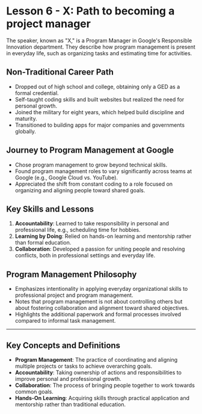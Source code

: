 # Lesson 6 - X: Path to becoming a project manager

The speaker, known as "X," is a Program Manager in Google's Responsible Innovation department. They describe how program management is present in everyday life, such as organizing tasks and estimating time for activities.

## Non-Traditional Career Path

- Dropped out of high school and college, obtaining only a GED as a formal credential.  
- Self-taught coding skills and built websites but realized the need for personal growth.  
- Joined the military for eight years, which helped build discipline and maturity.  
- Transitioned to building apps for major companies and governments globally.  

## Journey to Program Management at Google

- Chose program management to grow beyond technical skills.  
- Found program management roles to vary significantly across teams at Google (e.g., Google Cloud vs. YouTube).  
- Appreciated the shift from constant coding to a role focused on organizing and aligning people toward shared goals.  

## Key Skills and Lessons

1. **Accountability**: Learned to take responsibility in personal and professional life, e.g., scheduling time for hobbies.  
2. **Learning by Doing**: Relied on hands-on learning and mentorship rather than formal education.  
3. **Collaboration**: Developed a passion for uniting people and resolving conflicts, both in professional settings and everyday life.  

## Program Management Philosophy

- Emphasizes intentionality in applying everyday organizational skills to professional project and program management.  
- Notes that program management is not about controlling others but about fostering collaboration and alignment toward shared objectives.  
- Highlights the additional paperwork and formal processes involved compared to informal task management.

---

## Key Concepts and Definitions

- **Program Management**: The practice of coordinating and aligning multiple projects or tasks to achieve overarching goals.  
- **Accountability**: Taking ownership of actions and responsibilities to improve personal and professional growth.  
- **Collaboration**: The process of bringing people together to work towards common goals.  
- **Hands-On Learning**: Acquiring skills through practical application and mentorship rather than traditional education.
